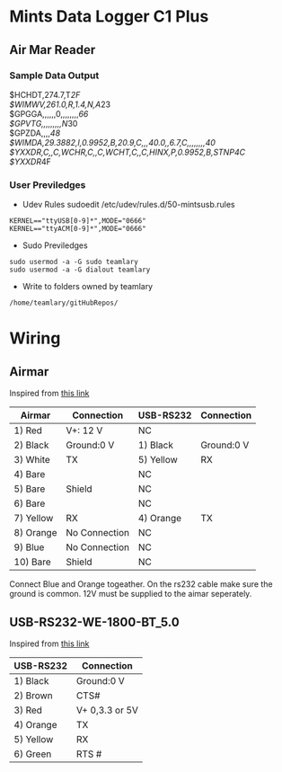# Mints Data Logger C1 Plus 

## Air Mar Reader 
### Sample Data Output
$HCHDT,274.7,T*2F </br>
$WIMWV,261.0,R,1.4,N,A*23</br>
$GPGGA,,,,,,0,,,,,,,,*66</br>
$GPVTG,,,,,,,,,N*30</br>
$GPZDA,,,,*48</br>
$WIMDA,29.3882,I,0.9952,B,20.9,C,,,40.0,,6.7,C,,,,,,,,*40</br>
$YXXDR,C,,C,WCHR,C,,C,WCHT,C,,C,HINX,P,0.9952,B,STNP*4C</br>
$YXXDR*4F</br>

### User Previledges 
- Udev Rules 
sudoedit /etc/udev/rules.d/50-mintsusb.rules</br>
```
KERNEL=="ttyUSB[0-9]*",MODE="0666"
KERNEL=="ttyACM[0-9]*",MODE="0666"
```

- Sudo Previledges 
```
sudo usermod -a -G sudo teamlary
sudo usermod -a -G dialout teamlary
```

- Write to folders owned by teamlary
```
/home/teamlary/gitHubRepos/
```

# Wiring 

## Airmar 
Inspired from [this link](https://www.fondriest.com/pdf/airmar_wx_manual.pdf)

| Airmar      | Connection    | USB-RS232   | Connection     |
| ----------- | ------------- | ----------- | -------------  |
| 1) Red      | V+: 12 V      | NC          |                |  
| 2) Black    | Ground:0 V    | 1) Black    | Ground:0 V     |
| 3) White    | TX            | 5) Yellow   | RX             |
| 4) Bare     |               | NC          |                | 
| 5) Bare     | Shield        | NC          |                | 
| 6) Bare     |               | NC          |                | 
| 7) Yellow   | RX            | 4) Orange   | TX             |
| 8) Orange   | No Connection | NC          |                | 
| 9) Blue     | No Connection | NC          |                | 
| 10) Bare    | Shield        | NC          |                | 

Connect Blue and Orange togeather. On the rs232 cable make sure the ground is common. 12V must be supplied to the aimar seperately.

## 	USB-RS232-WE-1800-BT_5.0 
Inspired from [this link](https://www.ftdichip.com/Support/Documents/DataSheets/Cables/DS_USB_RS232_CABLES.pdf)

| USB-RS232   | Connection     |
| ----------- | -------------- |
| 1) Black    | Ground:0 V     |
| 2) Brown    | CTS#           |
| 3) Red      | V+ 0,3.3 or 5V | 
| 4) Orange   | TX             |
| 5) Yellow   | RX             |
| 6) Green    | RTS #          |












